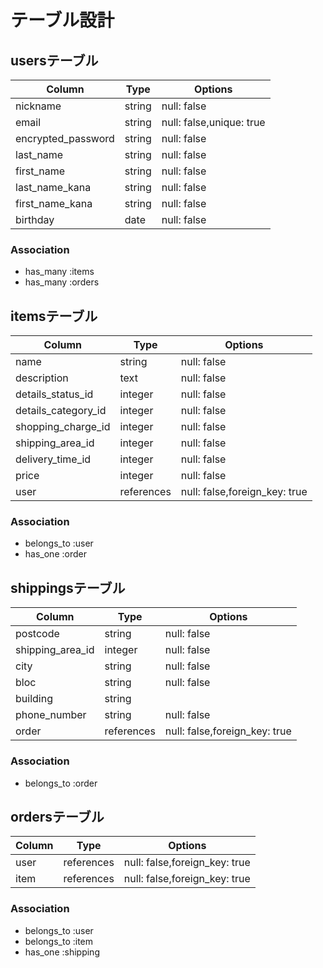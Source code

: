 # テーブル設計

## usersテーブル

| Column                 | Type    | Options                  |
| ---------------------- | ------  | ------------------------ |
| nickname               | string  | null: false              |
| email                  | string  | null: false,unique: true |
| encrypted_password     | string  | null: false              |
| last_name              | string  | null: false              |
| first_name             | string  | null: false              |
| last_name_kana         | string  | null: false              |
| first_name_kana        | string  | null: false              |
| birthday               | date    | null: false              |  

### Association
- has_many :items
- has_many :orders


## itemsテーブル

| Column                     | Type       | Options                       |
| -------------------------- | ---------- | ----------------------------- |
| name                       | string     | null: false                   |
| description                | text       | null: false                   |
| details_status_id          | integer    | null: false                   |  ##ActiveHash使う
| details_category_id        | integer    | null: false                   |  ##ActiveHash使う
| shopping_charge_id         | integer    | null: false                   |  ##ActiveHash使う
| shipping_area_id           | integer    | null: false                   |  ##ActiveHash使う
| delivery_time_id           | integer    | null: false                   |  ##ActiveHash使う
| price                      | integer    | null: false                   |
| user                       |references  | null: false,foreign_key: true |
### Association
- belongs_to :user
- has_one    :order



## shippingsテーブル

| Column            | Type       | Options                        |
| ----------------- | ---------- | ------------------------------ |
| postcode          | string     | null: false                    |  
| shipping_area_id  | integer    | null: false                    |　##ActiveHash使う
| city              | string     | null: false                    |
| bloc              | string     | null: false                    |
| building          | string     |                                |
| phone_number      | string     | null: false                    |   
| order             | references | null: false,foreign_key: true  |              

### Association
- belongs_to  :order



## ordersテーブル
| Column                 | Type       | Options                       |
| ---------------------- | ---------- | ----------------------------- |
| user                   | references | null: false,foreign_key: true |
| item                   | references | null: false,foreign_key: true |

### Association
- belongs_to  :user
- belongs_to  :item
- has_one     :shipping